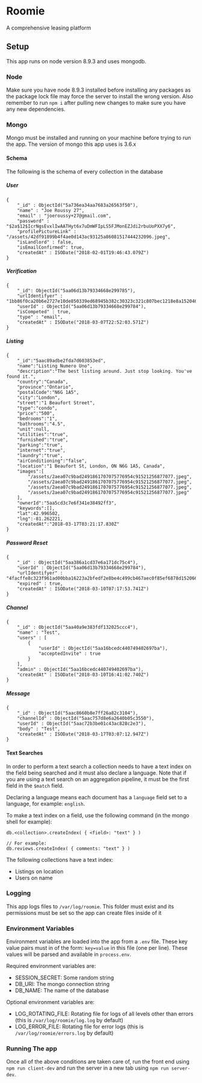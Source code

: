 # Roomie
A comprehensive leasing platform

## Setup
This app runs on node version 8.9.3 and uses mongodb.

### Node
Make sure you have node 8.9.3 installed before installing any packages as the package lock file may force the server to install the wrong version. Also remember to run `npm i` after pulling new changes to make sure you have any new dependencies.

### Mongo
Mongo must be installed and running on your machine before trying to run the app. The version of mongo this app uses is 3.6.x
#### Schema
The following is the schema of every collection in the database
##### User
```
{
    "_id" : ObjectId("5a736ea34aa7683a26563f50"),
    "name" : "Joe Roussy 27",
    "email" : "joeroussy+27@gmail.com",
    "password" : "$2a$12$IcrNgsEvxlIwAATHyt6x7uDmWFIpLS5FJMonEZJdi2rbuUoPXX7y6",
    "profilePictureLink" : "/assets/42df91899b4f4ae0d143ac93125a86081517444232096.jpeg",
    "isLandlord" : false,
    "isEmailConfirmed": true,
    "createdAt" : ISODate("2018-02-01T19:46:43.079Z")
}
```
##### Verification
```
{
    "_id": ObjectId("5aa06d13b79334668e299785"),
    "urlIdentifyer" : "1bb86f0ca20b6e2727e10de850339ed68945b382c30323c321c807bec1218e8a1520463123571",
    "userId" : ObjectId("5aa06d13b79334668e299784"),
    "isCompeted" : true,
    "type" : "email",
    "createdAt" : ISODate("2018-03-07T22:52:03.571Z")
}
```
##### Listing
```
{
	"_id":"5aac89adbe2fda7d603853ed",
	"name":"Listing Numero Uno",
	"description":"The best listing around. Just stop looking. You've found it.",
	"country":"Canada",
	"province":"Ontario",
	"postalCode":"N6G 1A5",
	"city":"London",
	"street":"1 Beaufort Street",
	"type":"condo",
	"price":"500",
	"bedrooms":"1",
	"bathrooms":"4.5",
	"unit":null,
	"utilities":"true",
	"furnished":"true",
	"parking":"true",
	"internet":"true",
	"laundry":"true",
	"airConditioning":"false",
	"location":"1 Beaufort St, London, ON N6G 1A5, Canada",
	"images":[
		"/assets/2aea07c9bad2491861707075776954c91521256877077.jpeg",
		"/assets/2aea07c9bad2491861707075776954c91521256877077.jpeg",
		"/assets/2aea07c9bad2491861707075776954c91521256877077.jpeg",
		"/assets/2aea07c9bad2491861707075776954c91521256877077.jpeg"
	],
	"ownerId":"5aa5cd3c7e6f341e38492ff3",
	"keywords":[],
	"lat":42.996502,
	"lng":-81.262221,
	"createdAt":"2018-03-17T03:21:17.830Z"
}
```
##### Password Reset
```
{
    "_id" : ObjectId("5aa386a1cd37e6a171dc75c4"),
    "userId" : ObjectId("5aa06d13b79334668e299784"),
    "urlIdentifyer" : "4facffe8c323f961ad00bba16223a2bfedf2e8be4c499cb467aec0f85ef6878d1520666273741",
    "expired" : true,
    "createdAt" : ISODate("2018-03-10T07:17:53.741Z")
}
```

##### Channel
```
{
    "_id" : ObjectId("5aa40a9e383fdf132025ccc4"),
    "name" : "Test",
    "users" : [
        {
            "userId" : ObjectId("5aa16bcedc440749402697ba"),
            "acceptedInvite" : true
        }
    ],
    "admin" : ObjectId("5aa16bcedc440749402697ba"),
    "createdAt" : ISODate("2018-03-10T16:41:02.740Z")
}
```
##### Message
```
{
    "_id" : ObjectId("5aac8660b8e7ff26a82c3104"),
    "channelId" : ObjectId("5aac757d8e6a2640b05c3550"),
    "userId" : ObjectId("5aac72b3be01c43ac828c2e3"),
    "body" : "Test",
    "createdAt" : ISODate("2018-03-17T03:07:12.947Z")
}
```

#### Text Searches
In order to perform a text search a collection needs to have a text index on the field being searched and it must also declare a language. Note that if you are using a text search on an aggregation pipeline, it must be the first field in the `$match` field.

Declaring a language means each document has a `language` field set to a language, for example: `english`.

To make a text index on a field, use the following command (in the mongo shell for example):
```
db.<collection>.createIndex( { <field>: "text" } )

// For example:
db.reviews.createIndex( { comments: "text" } )
```
The following collections have a text index:
* Listings on location
* Users on name


### Logging
This app logs files to `/var/log/roomie`. This folder must exist and its permissions must be set so the app can create files inside of it

### Environment Variables
Environment variables are loaded into the app from a `.env` file. These key value pairs must in of the form: `key=value` in this file (one per line). These values will be parsed and available in `process.env`.

Required environment variables are:
* SESSION_SECRET: Some random string
* DB_URI: The mongo connection string
* DB_NAME: The name of the database

Optional environment variables are:
* LOG_ROTATING_FILE: Rotating file for logs of all levels other than errors (this is `/var/log/roomie/log.log` by default)
* LOG_ERROR_FILE: Rotating file for error logs (this is `/var/log/roomie/errors.log` by default)

### Running The app
Once all of the above conditions are taken care of, run the front end using `npm run client-dev` and run the server in a new tab using `npm run server-dev`.
